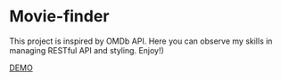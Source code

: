 # Movie-finder

This project is inspired by OMDb API. Here you can observe my skills in managing RESTful API and styling. Enjoy!)

[DEMO](https://ErnestMk1.github.io/Movie-finder/)
